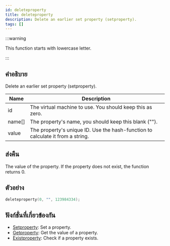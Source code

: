 ```yaml
---
id: deleteproperty
title: deleteproperty
description: Delete an earlier set property (setproperty).
tags: []
---
```


:::warning

This function starts with lowercase letter.

:::

## คำอธิบาย

Delete an earlier set property (setproperty).

| Name   | Description                                                                    |
| ------ | ------------------------------------------------------------------------------ |
| id     | The virtual machine to use. You should keep this as zero.                      |
| name[] | The property's name, you should keep this blank ("").                          |
| value  | The property's unique ID. Use the hash-function to calculate it from a string. |

## ส่งคืน

The value of the property. If the property does not exist, the function returns 0.

## ตัวอย่าง

```c
deleteproperty(0, "", 123984334);
```

## ฟังก์ชั่นที่เกี่ยวข้องกัน

- [Setproperty](../../scripting/functions/Setproperty.md): Set a property.
- [Getproperty](../../scripting/functions/Getproperty.md): Get the value of a property.
- [Existproperty](../../scripting/functions/Existproperty.md): Check if a property exists.
